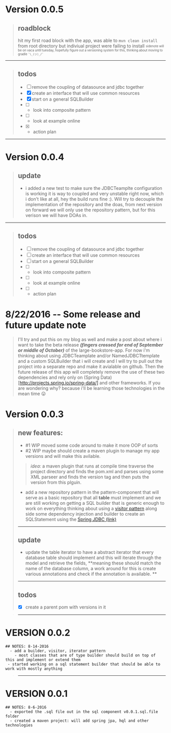 # Version 0.0.5

> ## roadblock
> hit my first road block with the app, was able to ```mvn clean install``` from root directory but indiviual project were failing to install 
> <sub><sup> sidenote will be on vaca until tuesday, hopefully figure out a versioning system for this, thinking about moving to gradle ```¯\_(ツ)_/¯``` </sub></sup>
-----
>## todos
>- [ ] remove the coupling of datasource and jdbc together
>- [X] create an interface that will use common resources
>- [X] start on a general SQLBuilder
>- [ ] - look into composite pattern
>- [ ] - look at example online
>- [X] - action plan

-----
# Version 0.0.4

>## update 
> - i added a new test to make sure the JDBCTeamplte configuration is working it is way to coupled and very unstable right now, which
> i don't like at all, hey the build runs fine :). Will try to decouple the implementation of the repository and the doas, from next 
> version on forward we will only use the repository pattern, but for this verison we will have DOAs in.

-----
>## todos
>- [ ] remove the coupling of datasource and jdbc together
>- [ ] create an interface that will use common resources
>- [ ] start on a general SQLBuilder
>- [ ] - look into composite pattern
>- [ ] - look at example online
>- [ ] - action plan

# 8/22/2016 -- Some release and future update note
> I'll try and put this on my blog as well and make a post about where i want to take the beta release ***(fingers crossed for end of September or middle of October)*** of the
> large-bookstore-app. For now i'm thinking about using JDBCTeamplate and/or NamedJDBCTtemplate and a custom SQLBuilder that i will  create and I will try to pull out the project into a separate repo and make it avialable on github.
> Then the future release of this app will completely remove the use of these two dependencies and rely only on (Spring Data)[http://projects.spring.io/spring-data/] and other frameworks.
> If you are wondering why? because i'll be learning those technologies in the mean time 😛


# Version 0.0.3

>## new features:
>   - #1 WIP moved some code around to make it more OOP of sorts
>   - #2  WIP maybe should create a maven plugin to manage my app versions and will make this avilable.
>
>>   *idea:* a maven plugin that runs at compile time traverse the
>> project directory and finds the pom.xml and parses using some XML
>> parseer and finds the version tag and then puts the version from this
>> plguin.
>
> - add a new repository pattern in the pattern-component that will serve
> as a basic repository that all **table** must implement and we are
> still working on getting a SQL builder that is generic enough to work
> on everything thinking about using a [visitor
> pattern](https://github.com/mkcoder/visitor-design-pattern-in-java)
> along side some dependency injection and builder to create an SQLStatement using the [Spring JDBC (link)](http://docs.spring.io/spring/docs/current/spring-framework-reference/html/jdbc.html)
>
> ----------
>## update
> - update the table iterator to have a abstract iterator that every database table should implement and this will iterate through the model and retrieve the fields, **meaning these should match the name of the database column, a work around for this is create various annotations and check if the annotation is available.  **
>
>
>-----
>## todos
>- [X]  create a parent pom with versions in it

> ----------
      
# VERSION 0.0.2
    ## NOTES: 8-14-2016
      - add a builder, visitor, iterator pattern
        - most classes that are of type builder should build on top of this and implement or extend them
     - started working on a sql statement builder that should be able to work with mostly anything
> ----------
# VERSION 0.0.1
    ## NOTES: 8-6-2016
      - exported the .sql file out in the sql component v0.0.1.sql.file folder
      - created a maven project: will add spring jpa, hql and other technologies
